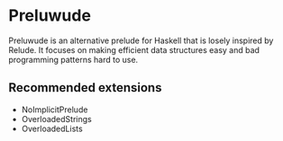 # Preluwude

Preluwude is an alternative prelude for Haskell that is losely inspired by Relude.
It focuses on making efficient data structures easy and bad programming patterns hard to use.

## Recommended extensions
- NoImplicitPrelude
- OverloadedStrings
- OverloadedLists

